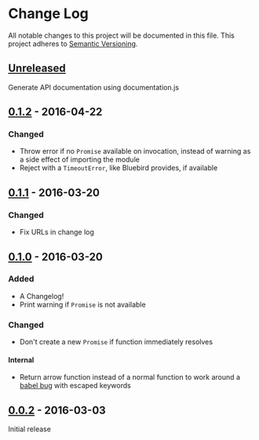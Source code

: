 # Change Log
All notable changes to this project will be documented in this file.
This project adheres to [Semantic Versioning](http://semver.org/).

## [Unreleased]
Generate API documentation using documentation.js

## [0.1.2] - 2016-04-22
### Changed
- Throw error if no `Promise` available on invocation, instead of warning as a
side effect of importing the module
- Reject with a `TimeoutError`, like Bluebird provides, if available

## [0.1.1] - 2016-03-20
### Changed
- Fix URLs in change log

## [0.1.0] - 2016-03-20
### Added
- A Changelog!
- Print warning if `Promise` is not available

### Changed
- Don't create a new `Promise` if function immediately resolves

#### Internal
- Return arrow function instead of a normal function to work around a
[babel bug](https://phabricator.babeljs.io/T7227) with escaped keywords

## [0.0.2] - 2016-03-03
Initial release


[Unreleased]: https://github.com/SimenB/wait-until-promise/compare/v0.1.2...HEAD
[0.1.2]: https://github.com/SimenB/wait-until-promise/compare/v0.1.1...v0.1.2
[0.1.1]: https://github.com/SimenB/wait-until-promise/compare/v0.1.0...v0.1.1
[0.1.0]: https://github.com/SimenB/wait-until-promise/compare/v0.0.2...v0.1.0
[0.0.2]: https://github.com/SimenB/wait-until-promise/compare/6784c668df6601aa00743ede13fba40526ea09b1...v0.0.2
